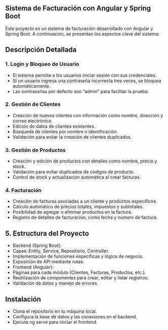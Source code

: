 ## Sistema de Facturación con Angular y Spring Boot
Este proyecto es un sistema de facturación desarrollado con Angular y Spring Boot. A continuación, se presentan los aspectos clave del sistema:

## Descripción Detallada

### 1. Login y Bloqueo de Usuario
- El sistema permite a los usuarios iniciar sesión con sus credenciales.
- Si un usuario ingresa una contraseña incorrecta tres veces, se bloquea automáticamente.
- Las contraseñas por defecto son “admin” para facilitar la prueba.

### 2. Gestión de Clientes
- Creación de nuevos clientes con información como nombre, dirección y correo electrónico.
- Edición de datos de clientes existentes.
- Búsqueda de clientes por nombre o identificación.
- Validación para evitar la creación de clientes duplicados.

### 3. Gestión de Productos
- Creación y edición de productos con detalles como nombre, precio y stock.
- Validación para evitar duplicados de códigos de producto.
- Control de stock y actualización automática al crear facturas.

### 4. Facturación
- Creación de facturas asociadas a un cliente y productos específicos.
- Cálculo automático de precios totales, impuestos y subtotales.
- Posibilidad de agregar o eliminar productos en la factura.
- Registro de detalles de facturación, como fecha y número de factura.

## 5. Estructura del Proyecto
- Backend (Spring Boot):
- Capas: Entity, Service, Repositorio, Controller.
- Implementación de funciones específicas y lógica de negocio.
- Exposición de API mediante rutas.
- Frontend (Angular):
- Páginas para cada módulo (Clientes, Facturas, Productos, etc.).
- Reutilización de componentes para crear, editar y listar registros.
- Validación de datos y manejo de errores.

## Instalación
- Clona el repositorio en tu máquina local.
- Configura la base de datos y las conexiones en el backend.
- Ejecuta ng serve para iniciar el frontend.
